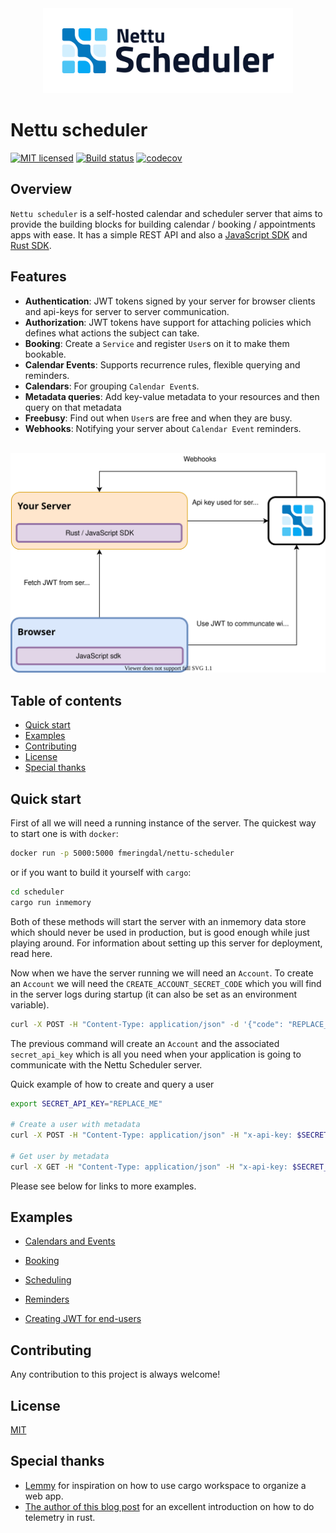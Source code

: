 <div align="center">
<img width="400" src="docs/logo.png" alt="logo">
</div>

# Nettu scheduler
[![MIT licensed](https://img.shields.io/badge/License-MIT-blue.svg)](LICENSE)
[![Build status](https://github.com/fmeringdal/nettu-scheduler/actions/workflows/main.yml/badge.svg)](https://github.com/fmeringdal/nettu-scheduler/actions/workflows/main.yml/badge.svg)
[![codecov](https://codecov.io/gh/fmeringdal/nettu-scheduler/branch/master/graph/badge.svg?token=l5z2mzzdHu)](https://codecov.io/gh/fmeringdal/nettu-scheduler)

## Overview

`Nettu scheduler` is a self-hosted calendar and scheduler server that aims to provide the building blocks for building calendar / booking / appointments apps with ease. It has a simple REST API and also a [JavaScript SDK](https://www.npmjs.com/package/@nettu/sdk-scheduler) and [Rust SDK](https://crates.io/crates/nettu_scheduler_sdk). 

## Features
- **Authentication**: JWT tokens signed by your server for browser clients and api-keys for server to server communication. 
- **Authorization**: JWT tokens have support for attaching policies which defines what actions the subject can take.
- **Booking**: Create a `Service` and register `User`s on it to make them bookable.
- **Calendar Events**: Supports recurrence rules, flexible querying and reminders.
- **Calendars**: For grouping `Calendar Event`s.
- **Metadata queries**: Add key-value metadata to your resources and then query on that metadata 
- **Freebusy**: Find out when `User`s are free and when they are busy.
- **Webhooks**: Notifying your server about `Calendar Event` reminders.

<br/>

<div align="center">
<img src="docs/flow.svg" alt="Application flow">
</div>


## Table of contents

  * [Quick start](#quick-start)
  * [Examples](#examples)
  * [Contributing](#contributing)
  * [License](#license)
  * [Special thanks](#special-thanks)


## Quick start

First of all we will need a running instance of the server. The quickest way to start one
is with `docker`:
```bash
docker run -p 5000:5000 fmeringdal/nettu-scheduler
```
or if you want to build it yourself with `cargo`:
```bash
cd scheduler
cargo run inmemory
```
Both of these methods will start the server with an inmemory data store which should never
be used in production, but is good enough while just playing around.
For information about setting up this server for deployment, read here.

Now when we have the server running we will need an `Account`. To create an `Account`
we will need the `CREATE_ACCOUNT_SECRET_CODE` which you will find in the server logs
during startup (it can also be set as an environment variable).
```bash
curl -X POST -H "Content-Type: application/json" -d '{"code": "REPLACE_ME"}' http://localhost:5000/accounts
```
The previous command will create an `Account` and the associated `secret_api_key` which is all you need when
your application is going to communicate with the Nettu Scheduler server.

Quick example of how to create and query a user
```bash
export SECRET_API_KEY="REPLACE_ME"

# Create a user with metadata
curl -X POST -H "Content-Type: application/json" -H "x-api-key: $SECRET_API_KEY" -d '{"metadata": { "groupId": "123" }}' http://localhost:5000/users

# Get user by metadata
curl -X GET -H "Content-Type: application/json" -H "x-api-key: $SECRET_API_KEY" -d '{"metadata": { "groupId": "123" }}' http://localhost:5000/users/meta
```

Please see below for links to more examples.


## Examples

* [Calendars and Events](#examples/calendar-events.md)

* [Booking](#example-2-for-every-4-paragraphs-of-text-include-2-images)

* [Scheduling](#example-3-in-a-group-of-8-related-links-reserve-positions-5-and-6-for-sponsored-links)

* [Reminders](#example-4-display-a-list-of-songs-including-the-most-successful-songs-for-every-10-songs)

* [Creating JWT for end-users](#example-4-display-a-list-of-songs-including-the-most-successful-songs-for-every-10-songs)


## Contributing

Any contribution to this project is always welcome!

## License

[MIT](LICENSE) 

## Special thanks

* [Lemmy](https://github.com/LemmyNet/lemmy) for inspiration on how to use cargo workspace to organize a web app. 
* [The author of this blog post](https://www.lpalmieri.com/posts/2020-09-27-zero-to-production-4-are-we-observable-yet/) for an excellent introduction on how to do telemetry in rust. 